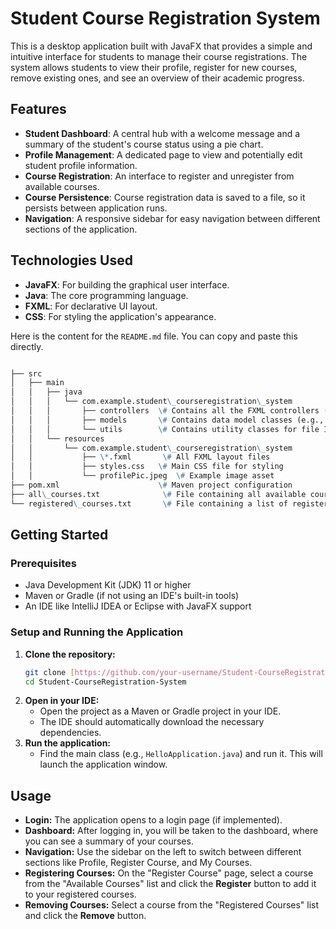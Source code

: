 # Student Course Registration System

This is a desktop application built with JavaFX that provides a simple and intuitive interface for students to manage their course registrations. The system allows students to view their profile, register for new courses, remove existing ones, and see an overview of their academic progress.

## Features

-   **Student Dashboard**: A central hub with a welcome message and a summary of the student's course status using a pie chart.
-   **Profile Management**: A dedicated page to view and potentially edit student profile information.
-   **Course Registration**: An interface to register and unregister from available courses.
-   **Course Persistence**: Course registration data is saved to a file, so it persists between application runs.
-   **Navigation**: A responsive sidebar for easy navigation between different sections of the application.

## Technologies Used

-   **JavaFX**: For building the graphical user interface.
-   **Java**: The core programming language.
-   **FXML**: For declarative UI layout.
-   **CSS**: For styling the application's appearance.

Here is the content for the `README.md` file. You can copy and paste this directly.

```markdown

├── src
│   ├── main
│   │   ├── java
│   │   │   └── com.example.student\_courseregistration\_system
│   │   │       ├── controllers  \# Contains all the FXML controllers (e.g., DashboardController)
│   │   │       ├── models       \# Contains data model classes (e.g., Student, Course)
│   │   │       └── utils        \# Contains utility classes for file I/O (e.g., DataManager)
│   │   └── resources
│   │       └── com.example.student\_courseregistration\_system
│   │           ├── \*.fxml       \# All FXML layout files
│   │           ├── styles.css   \# Main CSS file for styling
│   │           └── profilePic.jpeg  \# Example image asset
├── pom.xml                      \# Maven project configuration
├── all\_courses.txt              \# File containing all available courses
└── registered\_courses.txt       \# File containing a list of registered courses for persistence
```
## Getting Started

### Prerequisites

-   Java Development Kit (JDK) 11 or higher
-   Maven or Gradle (if not using an IDE's built-in tools)
-   An IDE like IntelliJ IDEA or Eclipse with JavaFX support

### Setup and Running the Application

1.  **Clone the repository:**
    ```bash
    git clone [https://github.com/your-username/Student-CourseRegistration-System.git](https://github.com/your-username/Student-CourseRegistration-System.git)
    cd Student-CourseRegistration-System
    ```
2.  **Open in your IDE:**
    * Open the project as a Maven or Gradle project in your IDE.
    * The IDE should automatically download the necessary dependencies.
3.  **Run the application:**
    * Find the main class (e.g., `HelloApplication.java`) and run it. This will launch the application window.

## Usage

-   **Login:** The application opens to a login page (if implemented).
-   **Dashboard:** After logging in, you will be taken to the dashboard, where you can see a summary of your courses.
-   **Navigation:** Use the sidebar on the left to switch between different sections like Profile, Register Course, and My Courses.
-   **Registering Courses:** On the "Register Course" page, select a course from the "Available Courses" list and click the **Register** button to add it to your registered courses.
-   **Removing Courses:** Select a course from the "Registered Courses" list and click the **Remove** button.

